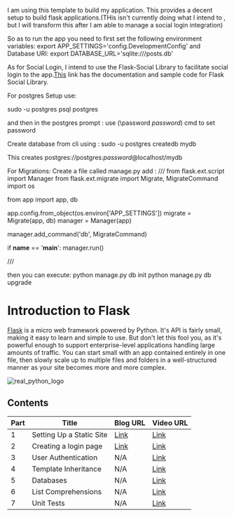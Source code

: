 I am using this template to build my application. This provides a decent setup to build flask applications.(THis isn't currently doing what I intend to , but I will transform this after I am able to manage a social login integration)

So as to run the app you need to first set the following environment variables:
export APP_SETTINGS='config.DevelopmentConfig'
and Database URI:
export DATABASE_URL='sqlite:///posts.db'

As for Social Login, I intend to use the Flask-Social Library to facilitate social login to the app.[This](https://github.com/mattupstate/flask-social) link has the documentation and sample code for Flask Social Library.

For postgres Setup use:

sudo -u postgres psql postgres

and then in the postgres prompt :
use (\password  *password*) cmd to set password

Create database from cli using :
 sudo -u postgres createdb mydb

This creates postgres://postgres:*password*@localhost/mydb

For Migrations:
Create a file called manage.py
add :
///
from flask.ext.script import Manager
from flask.ext.migrate import Migrate, MigrateCommand
import os

from app import app, db

app.config.from_object(os.environ['APP_SETTINGS'])
migrate = Migrate(app, db)
manager = Manager(app)

manager.add_command('db', MigrateCommand)

if __name__ == '__main__':
	manager.run()

///

then you can execute:
python manage.py db init
python manage.py db upgrade



# Introduction to Flask

[Flask](http://flask.pocoo.org/) is a micro web framework powered by Python. It's API is fairly small, making it easy to learn and simple to use. But don't let this fool you, as it's powerful enough to support enterprise-level applications handling large amounts of traffic. You can start small with an app contained entirely in one file, then slowly scale up to multiple files and folders in a well-structured manner as your site becomes more and more complex.

![real_python_logo](https://raw.githubusercontent.com/realpython/about/master/rp_small.png)

## Contents


| Part |      Title                |  Blog URL | Video URL |
|------|---------------------------|-----------| ----------|
| 1    |  Setting Up a Static Site | [Link](http://www.realpython.com/blog/python/introduction-to-flask-part-1-setting-up-a-static-site)      | [Link](https://www.youtube.com/watch?v=Gix_zeTrT7E) |
| 2    |  Creating a login page | [Link](http://www.realpython.com/blog/python/introduction-to-flask-part-2-creating-a-login-page)      | [Link](https://www.youtube.com/watch?v=IrlqSQNwoDA) |
| 3    |  User Authentication  | N/A      | [Link](https://www.youtube.com/watch?v=xUL2WeGX830) |
| 4    |  Template Inheritance | N/A      | [Link](https://www.youtube.com/watch?v=343KEx1K5KQ) |
| 5    |  Databases | N/A      | [Link](https://www.youtube.com/watch?v=tpOaFQcfmhw) |
| 6    |  List Comprehensions | N/A      | [Link](https://www.youtube.com/watch?v=Ft3HS37hWpc) |
| 7    |  Unit Tests | N/A      | [Link](https://www.youtube.com/watch?v=TUnOHGolpvo) |


